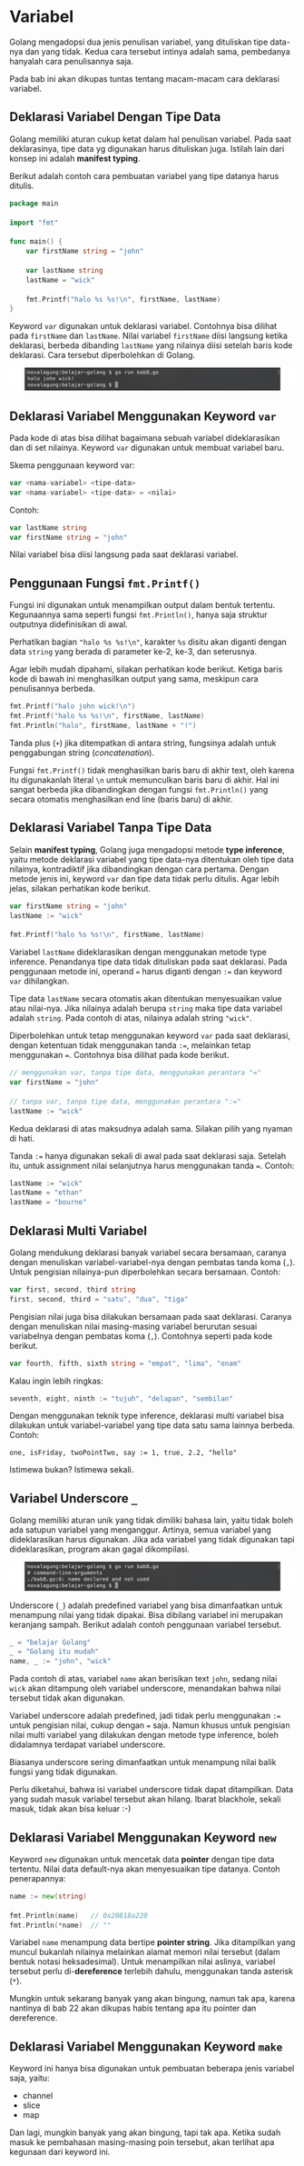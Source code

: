 # Variabel

Golang mengadopsi dua jenis penulisan variabel, yang dituliskan tipe data-nya dan yang tidak. Kedua cara tersebut intinya adalah sama, pembedanya hanyalah cara penulisannya saja.

Pada bab ini akan dikupas tuntas tentang macam-macam cara deklarasi variabel.

## Deklarasi Variabel Dengan Tipe Data

Golang memiliki aturan cukup ketat dalam hal penulisan variabel. Pada saat deklarasinya, tipe data yg digunakan harus dituliskan juga. Istilah lain dari konsep ini adalah **manifest typing**.

Berikut adalah contoh cara pembuatan variabel yang tipe datanya harus ditulis.

```go
package main

import "fmt"

func main() {
    var firstName string = "john"

    var lastName string
    lastName = "wick"

    fmt.Printf("halo %s %s!\n", firstName, lastName)
}
```

Keyword `var` digunakan untuk deklarasi variabel. Contohnya bisa dilihat pada `firstName` dan `lastName`. Nilai variabel `firstName` diisi langsung ketika deklarasi, berbeda dibanding `lastName` yang nilainya diisi setelah baris kode deklarasi. Cara tersebut diperbolehkan di Golang.

![Menampilkan isi variabel](images/8_1_variabel.png)

## Deklarasi Variabel Menggunakan Keyword `var`

Pada kode di atas bisa dilihat bagaimana sebuah variabel dideklarasikan dan di set nilainya. Keyword `var` digunakan untuk membuat variabel baru.

Skema penggunaan keyword var:

```go
var <nama-variabel> <tipe-data>
var <nama-variabel> <tipe-data> = <nilai>
```

Contoh:

```go
var lastName string
var firstName string = "john"
```

Nilai variabel bisa diisi langsung pada saat deklarasi variabel.

## Penggunaan Fungsi `fmt.Printf()`

Fungsi ini digunakan untuk menampilkan output dalam bentuk tertentu. Kegunaannya sama seperti fungsi `fmt.Println()`, hanya saja struktur outputnya didefinisikan di awal.

Perhatikan bagian `"halo %s %s!\n"`, karakter `%s` disitu akan diganti dengan data `string` yang berada di parameter ke-2, ke-3, dan seterusnya.

Agar lebih mudah dipahami, silakan perhatikan kode berikut. Ketiga baris kode di bawah ini menghasilkan output yang sama, meskipun cara penulisannya berbeda.

```go
fmt.Printf("halo john wick!\n")
fmt.Printf("halo %s %s!\n", firstName, lastName)
fmt.Println("halo", firstName, lastName + "!")
```

Tanda plus (`+`) jika ditempatkan di antara string, fungsinya adalah untuk penggabungan string (*concatenation*).

Fungsi `fmt.Printf()` tidak menghasilkan baris baru di akhir text, oleh karena itu digunakanlah literal `\n` untuk memunculkan baris baru di akhir. Hal ini sangat berbeda jika dibandingkan dengan fungsi `fmt.Println()` yang secara otomatis menghasilkan end line (baris baru) di akhir. 

## Deklarasi Variabel Tanpa Tipe Data

Selain **manifest typing**, Golang juga mengadopsi metode **type inference**, yaitu metode deklarasi variabel yang tipe data-nya ditentukan oleh tipe data nilainya, kontradiktif jika dibandingkan dengan cara pertama. Dengan metode jenis ini, keyword `var` dan tipe data tidak perlu ditulis. Agar lebih jelas, silakan perhatikan kode berikut.

```go
var firstName string = "john"
lastName := "wick"

fmt.Printf("halo %s %s!\n", firstName, lastName)
```

Variabel `lastName` dideklarasikan dengan menggunakan metode type inference. Penandanya tipe data tidak dituliskan pada saat deklarasi. Pada penggunaan metode ini, operand `=` harus diganti dengan `:=` dan keyword `var` dihilangkan.

Tipe data `lastName` secara otomatis akan ditentukan menyesuaikan value atau nilai-nya. Jika nilainya adalah berupa `string` maka tipe data variabel adalah `string`. Pada contoh di atas, nilainya adalah string `"wick"`.

Diperbolehkan untuk tetap menggunakan keyword `var` pada saat deklarasi, dengan ketentuan tidak menggunakan tanda `:=`, melainkan tetap menggunakan `=`. Contohnya bisa dilihat pada kode berikut.

```go
// menggunakan var, tanpa tipe data, menggunakan perantara "="
var firstName = "john"

// tanpa var, tanpa tipe data, menggunakan perantara ":="
lastName := "wick"
```

Kedua deklarasi di atas maksudnya adalah sama. Silakan pilih yang nyaman di hati.

Tanda `:=` hanya digunakan sekali di awal pada saat deklarasi saja. Setelah itu, untuk assignment nilai selanjutnya harus menggunakan tanda `=`. Contoh:

```go
lastName := "wick"
lastName = "ethan"
lastName = "bourne"
```

## Deklarasi Multi Variabel

Golang mendukung deklarasi banyak variabel secara bersamaan, caranya dengan menuliskan variabel-variabel-nya dengan pembatas tanda koma (`,`). Untuk pengisian nilainya-pun diperbolehkan secara bersamaan. Contoh:

```go
var first, second, third string
first, second, third = "satu", "dua", "tiga"
```

Pengisian nilai juga bisa dilakukan bersamaan pada saat deklarasi. Caranya dengan menuliskan nilai masing-masing variabel berurutan sesuai variabelnya dengan pembatas koma (`,`). Contohnya seperti pada kode berikut.

```go
var fourth, fifth, sixth string = "empat", "lima", "enam"
```

Kalau ingin lebih ringkas:

```go
seventh, eight, ninth := "tujuh", "delapan", "sembilan"
```

Dengan menggunakan teknik type inference, deklarasi multi variabel bisa dilakukan untuk variabel-variabel yang tipe data satu sama lainnya berbeda. Contoh:

```
one, isFriday, twoPointTwo, say := 1, true, 2.2, "hello"
```

Istimewa bukan? Istimewa sekali.

## Variabel Underscore `_`

Golang memiliki aturan unik yang tidak dimiliki bahasa lain, yaitu tidak boleh ada satupun variabel yang menganggur. Artinya, semua variabel yang dideklarasikan harus digunakan. Jika ada variabel yang tidak digunakan tapi dideklarasikan, program akan gagal dikompilasi.

![Variabel pengangguran](images/8_2_unused_variabel.png)

Underscore (`_`) adalah predefined variabel yang bisa dimanfaatkan untuk menampung nilai yang tidak dipakai. Bisa dibilang variabel ini merupakan keranjang sampah. Berikut adalah contoh penggunaan variabel tersebut.

```go
_ = "belajar Golang"
_ = "Golang itu mudah"
name, _ := "john", "wick"
```

Pada contoh di atas, variabel `name` akan berisikan text `john`, sedang nilai `wick` akan ditampung oleh variabel underscore, menandakan bahwa nilai tersebut tidak akan digunakan.

Variabel underscore adalah predefined, jadi tidak perlu menggunakan `:=` untuk pengisian nilai, cukup dengan `=` saja. Namun khusus untuk pengisian nilai multi variabel yang dilakukan dengan metode type inference, boleh didalamnya terdapat variabel underscore.

Biasanya underscore sering dimanfaatkan untuk menampung nilai balik fungsi yang tidak digunakan.

Perlu diketahui, bahwa isi variabel underscore tidak dapat ditampilkan. Data yang sudah masuk variabel tersebut akan hilang. Ibarat blackhole, sekali masuk, tidak akan bisa keluar :-)

## Deklarasi Variabel Menggunakan Keyword `new`

Keyword `new` digunakan untuk mencetak data **pointer** dengan tipe data tertentu. Nilai data default-nya akan menyesuaikan tipe datanya. Contoh penerapannya:

```go
name := new(string)

fmt.Println(name)   // 0x20818a220
fmt.Println(*name)  // ""
```

Variabel `name` menampung data bertipe **pointer string**. Jika ditampilkan yang muncul bukanlah nilainya melainkan alamat memori nilai tersebut (dalam bentuk notasi heksadesimal). Untuk menampilkan nilai aslinya, variabel tersebut perlu di-**dereference** terlebih dahulu, menggunakan tanda asterisk (`*`).

Mungkin untuk sekarang banyak yang akan bingung, namun tak apa, karena nantinya di bab 22 akan dikupas habis tentang apa itu pointer dan dereference.

## Deklarasi Variabel Menggunakan Keyword `make`

Keyword ini hanya bisa digunakan untuk pembuatan beberapa jenis variabel saja, yaitu:

- channel
- slice
- map

Dan lagi, mungkin banyak yang akan bingung, tapi tak apa. Ketika sudah masuk ke pembahasan masing-masing poin tersebut, akan terlihat apa kegunaan dari keyword ini.
